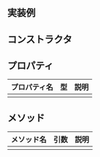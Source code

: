 # []()

## 実装例

## コンストラクタ

## プロパティ

| プロパティ名 | 型  | 説明 |
| :----------- | :-- | ---- |
|              |     |      |

## メソッド

| メソッド名 | 引数 | 説明 |
| :--------- | :--- | :--- |
|            |      |      |

